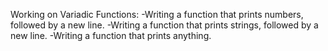 Working on Variadic Functions: 
-Writing a function that prints numbers, followed by a new line.
-Writing a function that prints strings, followed by a new line.
-Writing a function that prints anything.
